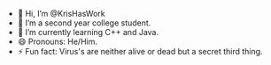 - 👋 Hi, I’m @KrisHasWork
- 👀 I’m a second year college student.
- 🌱 I’m currently learning C++ and Java.
- 😄 Pronouns: He/Him.
- ⚡ Fun fact: Virus's are neither alive or dead but a secret third thing.

<!---
KrisHasWork/KrisHasWork is a ✨ special ✨ repository because its `README.md` (this file) appears on your GitHub profile.
You can click the Preview link to take a look at your changes.
--->
